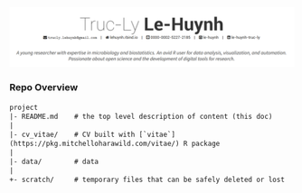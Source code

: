 [![](./cv_vitae/img/cv_preview.png)](link)


### Repo Overview

	project
	|- README.md    # the top level description of content (this doc)
	|
	|- cv_vitae/    # CV built with [`vitae`](https://pkg.mitchelloharawild.com/vitae/) R package
	|
	|- data/        # data
	|
	+- scratch/     # temporary files that can be safely deleted or lost

